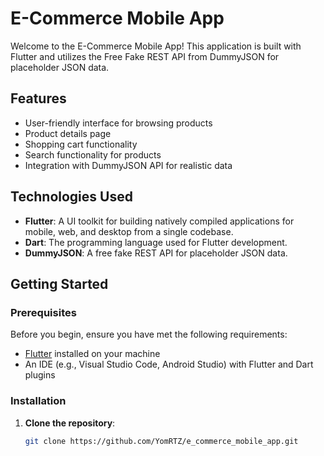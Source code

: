 # E-Commerce Mobile App

Welcome to the E-Commerce Mobile App! This application is built with Flutter and utilizes the Free Fake REST API from DummyJSON for placeholder JSON data.

## Features

- User-friendly interface for browsing products
- Product details page
- Shopping cart functionality
- Search functionality for products
- Integration with DummyJSON API for realistic data

## Technologies Used

- **Flutter**: A UI toolkit for building natively compiled applications for mobile, web, and desktop from a single codebase.
- **Dart**: The programming language used for Flutter development.
- **DummyJSON**: A free fake REST API for placeholder JSON data.

## Getting Started

### Prerequisites

Before you begin, ensure you have met the following requirements:

- [Flutter](https://flutter.dev/docs/get-started/install) installed on your machine
- An IDE (e.g., Visual Studio Code, Android Studio) with Flutter and Dart plugins

### Installation

1. **Clone the repository**:
   ```bash
   git clone https://github.com/YomRTZ/e_commerce_mobile_app.git
